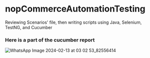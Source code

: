 # nopCommerceAutomationTesting
Reviewing Scenarios' file, then writing scripts using Java, Selenium, TestNG, and Cucumber
### Here is a part of the cucumber report
![WhatsApp Image 2024-02-13 at 03 02 53_82556414](https://github.com/nadamaghraby/nopCommerceAutomationTesting/assets/61421659/0c783f80-9e33-4df7-a58f-9e3d222adfab)
